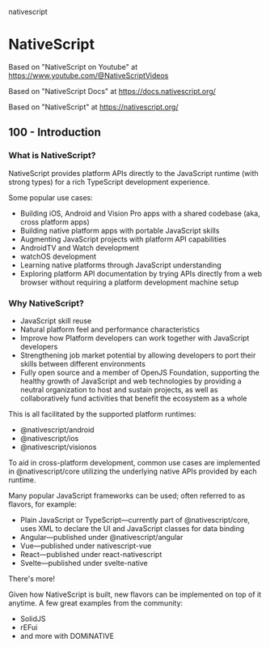nativescript
# NativeScript

Based on "NativeScript on Youtube" at https://www.youtube.com/@NativeScriptVideos

Based on "NativeScript Docs" at https://docs.nativescript.org/

Based on "NativeScript" at https://nativescript.org/

## 100 - Introduction

### What is NativeScript?​

NativeScript provides platform APIs directly to the JavaScript runtime (with strong types) for a rich TypeScript development experience.

Some popular use cases:

- Building iOS, Android and Vision Pro apps with a shared codebase (aka, cross platform apps)
- Building native platform apps with portable JavaScript skills
- Augmenting JavaScript projects with platform API capabilities
- AndroidTV and Watch development
- watchOS development
- Learning native platforms through JavaScript understanding
- Exploring platform API documentation by trying APIs directly from a web browser without requiring a platform development machine setup


### Why NativeScript?​

- JavaScript skill reuse
- Natural platform feel and performance characteristics
- Improve how Platform developers can work together with JavaScript developers
- Strengthening job market potential by allowing developers to port their skills between different environments
- Fully open source and a member of OpenJS Foundation, supporting the healthy growth of JavaScript and web technologies by providing a neutral organization to host and sustain projects, as well as collaboratively fund activities that benefit the ecosystem as a whole

This is all facilitated by the supported platform runtimes:

- @nativescript/android
- @nativescript/ios
- @nativescript/visionos

To aid in cross-platform development, common use cases are implemented in @nativescript/core utilizing the underlying native APIs provided by each runtime.

Many popular JavaScript frameworks can be used; often referred to as flavors, for example:

- Plain JavaScript or TypeScript—currently part of @nativescript/core, uses XML to declare the UI and JavaScript classes for data binding
- Angular—published under @nativescript/angular
- Vue—published under nativescript-vue
- React—published under react-nativescript
- Svelte—published under svelte-native

There's more!

Given how NativeScript is built, new flavors can be implemented on top of it anytime. A few great examples from the community:

- SolidJS
- rEFui
- and more with DOMiNATIVE
